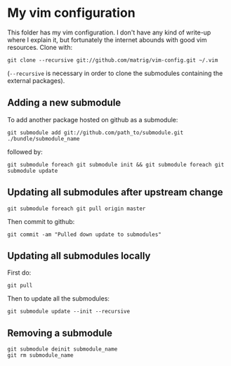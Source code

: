 My vim configuration
====================

This folder has my vim configuration. I don't have any kind of write-up where I explain it, but fortunately the internet abounds with good vim resources.
Clone with:

    git clone --recursive git://github.com/matrig/vim-config.git ~/.vim

(`--recursive` is necessary in order to clone the submodules containing the external packages).

Adding a new submodule
----------------------

To add another package hosted on github as a submodule:

    git submodule add git://github.com/path_to/submodule.git ./bundle/submodule_name

followed by:

    git submodule foreach git submodule init && git submodule foreach git submodule update
    
Updating all submodules after upstream change
---------------------------------------------

    git submodule foreach git pull origin master

Then commit to github:

    git commit -am "Pulled down update to submodules"

Updating all submodules locally
-------------------------------

First do:

    git pull
    
Then to update all the submodules:

    git submodule update --init --recursive
    
Removing a submodule
--------------------

    git submodule deinit submodule_name
    git rm submodule_name
